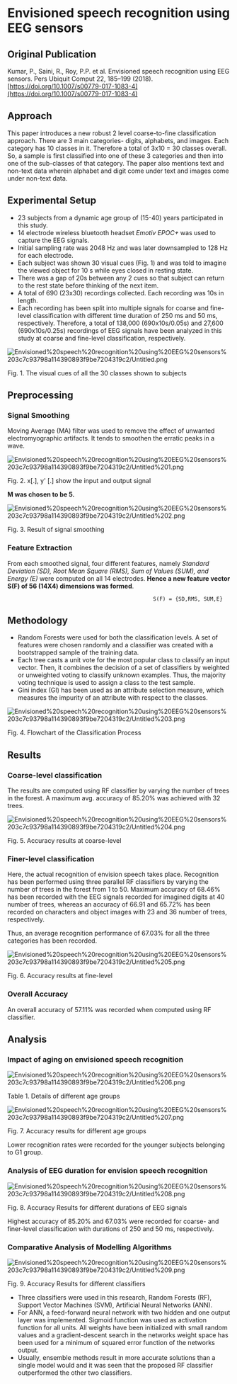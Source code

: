 # Envisioned speech recognition using EEG sensors

## Original Publication

Kumar, P., Saini, R., Roy, P.P. et al. Envisioned speech recognition using EEG sensors. Pers Ubiquit Comput 22, 185–199 (2018). [https://doi.org/10.1007/s00779-017-1083-4](https://doi.org/10.1007/s00779-017-1083-4)

## Approach

This paper introduces a new robust 2 level coarse-to-fine classification approach. There are 3 main categories- digits, alphabets, and images. Each category has 10 classes in it. Therefore a total of 3x10 = 30 classes overall. So, a sample is first classified into one of these 3 categories and then into one of the sub-classes of that category. The paper also mentions text and non-text data wherein alphabet and digit come under text and images come under non-text data. 

## Experimental Setup

- 23 subjects from a dynamic age group of (15-40) years participated in this study.
- 14 electrode wireless bluetooth headset *Emotiv EPOC+* was used to capture the EEG signals.
- Initial sampling rate was 2048 Hz and was later downsampled to 128 Hz for each electrode.
- Each subject was shown 30 visual cues (Fig. 1) and was told to imagine the viewed object for 10 s while eyes closed in resting state.
- There was a gap of 20s between any 2 cues so that subject can return to the rest state before thinking of the next item.
- A total of 690 (23x30) recordings collected. Each recording was 10s in length.
- Each recording has been split into multiple signals for coarse and fine-level classification with different time duration of 250 ms and 50 ms, respectively. Therefore, a total of 138,000 (690x10s/0.05s) and 27,600 (690x10s/0.25s) recordings of EEG signals have been analyzed in this study at coarse and fine-level classification, respectively.

![Envisioned%20speech%20recognition%20using%20EEG%20sensors%203c7c93798a114390893f9be7204319c2/Untitled.png](Envisioned%20speech%20recognition%20using%20EEG%20sensors%203c7c93798a114390893f9be7204319c2/Untitled.png)

Fig. 1. The visual cues of all the 30 classes shown to subjects

## Preprocessing

### Signal Smoothing

Moving Average (MA) filter was used to remove the effect of unwanted electromyographic artifacts. It tends to smoothen the erratic peaks in a wave. 

![Envisioned%20speech%20recognition%20using%20EEG%20sensors%203c7c93798a114390893f9be7204319c2/Untitled%201.png](Envisioned%20speech%20recognition%20using%20EEG%20sensors%203c7c93798a114390893f9be7204319c2/Untitled%201.png)

Fig. 2. x[.], y' [.] show the input and output
signal

**M was chosen to be 5.** 

![Envisioned%20speech%20recognition%20using%20EEG%20sensors%203c7c93798a114390893f9be7204319c2/Untitled%202.png](Envisioned%20speech%20recognition%20using%20EEG%20sensors%203c7c93798a114390893f9be7204319c2/Untitled%202.png)

Fig. 3. Result of signal smoothing 

### Feature Extraction

From each smoothed signal, four different features, namely *Standard Deviation (SD), Root Mean Square (RMS), Sum of Values (SUM), and Energy (E)* were computed on all 14 electrodes. **Hence a new feature vector S(F) of 56 (14X4) dimensions was formed**.

                                                  S(F) = {SD,RMS, SUM,E}

## Methodology

- Random Forests were used for both the classification levels. A set of features were chosen randomly and a classifier was created with a bootstrapped sample of the training data.
- Each tree casts a unit vote for the most popular class to classify an input vector. Then, it combines the decision of a set of classifiers by weighted or unweighted voting to classify unknown examples. Thus, the majority voting technique is used to assign a class to the test sample.
- Gini index (GI) has been used as an attribute selection measure, which measures the impurity of an attribute with respect to the classes.

![Envisioned%20speech%20recognition%20using%20EEG%20sensors%203c7c93798a114390893f9be7204319c2/Untitled%203.png](Envisioned%20speech%20recognition%20using%20EEG%20sensors%203c7c93798a114390893f9be7204319c2/Untitled%203.png)

Fig. 4. Flowchart of the Classification Process

## Results

### Coarse-level classification

The results are computed using RF classifier by varying the number of trees in the forest. A maximum avg. accuracy of 85.20% was achieved with 32 trees. 

![Envisioned%20speech%20recognition%20using%20EEG%20sensors%203c7c93798a114390893f9be7204319c2/Untitled%204.png](Envisioned%20speech%20recognition%20using%20EEG%20sensors%203c7c93798a114390893f9be7204319c2/Untitled%204.png)

Fig. 5. Accuracy results at coarse-level 

### Finer-level classification

Here, the actual recognition of envision speech takes place. Recognition has been performed using three parallel RF classifiers by varying the number of trees in the forest from 1 to 50. Maximum accuracy of 68.46% has been recorded with the EEG signals recorded for imagined digits at 40 number of trees, whereas an accuracy of 66.91 and 65.72% has been recorded on characters and object images with 23 and 36 number of trees, respectively. 

Thus, an average recognition performance of 67.03% for all the three categories has been recorded.

![Envisioned%20speech%20recognition%20using%20EEG%20sensors%203c7c93798a114390893f9be7204319c2/Untitled%205.png](Envisioned%20speech%20recognition%20using%20EEG%20sensors%203c7c93798a114390893f9be7204319c2/Untitled%205.png)

Fig. 6. Accuracy results at fine-level

### Overall Accuracy

An overall accuracy of 57.11% was recorded when computed using RF classifier.

## Analysis

### Impact of aging on envisioned speech recognition

![Envisioned%20speech%20recognition%20using%20EEG%20sensors%203c7c93798a114390893f9be7204319c2/Untitled%206.png](Envisioned%20speech%20recognition%20using%20EEG%20sensors%203c7c93798a114390893f9be7204319c2/Untitled%206.png)

Table 1. Details of different age groups

![Envisioned%20speech%20recognition%20using%20EEG%20sensors%203c7c93798a114390893f9be7204319c2/Untitled%207.png](Envisioned%20speech%20recognition%20using%20EEG%20sensors%203c7c93798a114390893f9be7204319c2/Untitled%207.png)

Fig. 7. Accuracy results for different age groups

Lower recognition rates were recorded for the younger subjects belonging to G1 group. 

### Analysis of EEG duration for envision speech recognition

![Envisioned%20speech%20recognition%20using%20EEG%20sensors%203c7c93798a114390893f9be7204319c2/Untitled%208.png](Envisioned%20speech%20recognition%20using%20EEG%20sensors%203c7c93798a114390893f9be7204319c2/Untitled%208.png)

Fig. 8. Accuracy Results for different durations of EEG signals

Highest accuracy of 85.20% and 67.03% were recorded for coarse- and finer-level classification with durations of 250 and 50 ms, respectively. 

### Comparative Analysis of Modelling Algorithms

![Envisioned%20speech%20recognition%20using%20EEG%20sensors%203c7c93798a114390893f9be7204319c2/Untitled%209.png](Envisioned%20speech%20recognition%20using%20EEG%20sensors%203c7c93798a114390893f9be7204319c2/Untitled%209.png)

Fig. 9. Accuracy Results for different classifiers

- Three classifiers were used in this research, Random Forests (RF), Support Vector Machines (SVM), Artificial Neural Networks (ANN).
- For ANN, a feed-forward neural network with two hidden and one output layer was implemented. Sigmoid function was used as activation function for all units. All weights have been initialized with small random values and a gradient-descent search in the networks weight space has been used for a minimum of squared error function of the networks output.
- Usually, ensemble methods result in more accurate solutions than a single model would and it was seen that the proposed RF classifier outperformed the other two classifiers.
